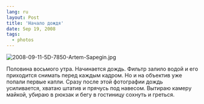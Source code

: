 ```yaml
---
lang: ru
layout: Post
title: 'Начало дождя'
date: Sep 19, 2008
tags:
  - photos
---
```


![2008-09-11-5D-7850-Artem-Sapegin.jpg](photo://603)

Половина восьмого утра. Начинается дождь. Фильтр залило водой и его приходится снимать перед каждым кадром. Но и на объектив уже попали первые капли. Сразу после этой фотографии дождь усиливается, хватаю штатив и прячусь под навесом. Вытираю камеру майкой, убираю в рюкзак и бегу в гостиницу сохнуть и греться.
